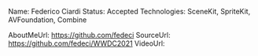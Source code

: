 Name: Federico Ciardi
Status: Accepted
Technologies: SceneKit, SpriteKit, AVFoundation, Combine

AboutMeUrl: https://github.com/fedeci
SourceUrl: https://github.com/fedeci/WWDC2021
VideoUrl: 

<!---
EXAMPLE
Name: John Appleseed
Status: Submitted <or> Winner <or> Distinguished <or> Rejected
Technologies: SwiftUI, RealityKit, CoreGraphic

AboutMeUrl: https://linkedin.com/in/johnappleseed
SourceUrl: https://github.com/johnappleseed/wwdc2025
VideoUrl: https://youtu.be/ABCDE123456
-->
